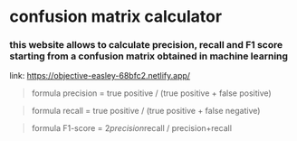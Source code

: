 # confusion matrix calculator

### this website allows to calculate precision, recall and F1 score starting from a confusion matrix obtained in machine learning

link: <https://objective-easley-68bfc2.netlify.app/>

> formula precision = true positive / (true positive + false positive)

> formula recall = true positive / (true positive + false negative)

> formula F1-score = 2*precision*recall / precision+recall
